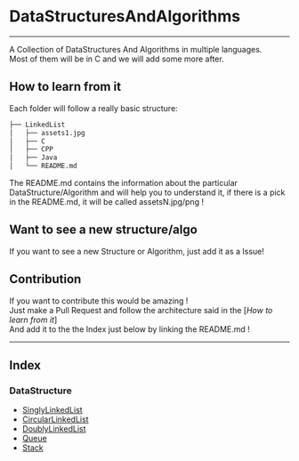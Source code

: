 # DataStructuresAndAlgorithms

----------------

A Collection of DataStructures And Algorithms in multiple languages.  
Most of them will be in C and we will add some more after.  

## How to learn from it

Each folder will follow a really basic structure:  

```bash
├── LinkedList
│   ├── assets1.jpg
│   ├── C
│   ├── CPP
│   ├── Java
│   └── README.md
```

The README.md contains the information about the particular DataStructure/Algorithm and will help you to understand it, if there is a pick in the README.md, it will be called assetsN.jpg/png !  

## Want to see a new structure/algo

If you want to see a new Structure or Algorithm, just add it as a Issue!  

## Contribution

If you want to contribute this would be amazing !  
Just make a Pull Request and follow the architecture said in the [*How to learn from it*]  
And add it to the the Index just below by linking the README.md !  

----------------

## Index

### DataStructure

- [SinglyLinkedList](SinglyLinkedList/README.md)
- [CircularLinkedList](CircularLinkedList/README.md)
- [DoublyLinkedList](DoublyLinkedList/README.md)
- [Queue](Queue/README.md)
- [Stack](Stack/README.md)

